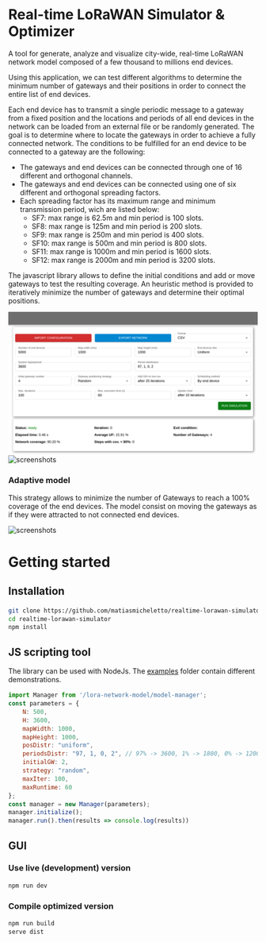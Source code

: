 # Real-time LoRaWAN Simulator & Optimizer

A tool for generate, analyze and visualize city-wide, real-time LoRaWAN network model composed of a few thousand to millions end devices. 

Using this application, we can test different algorithms to determine the minimum number of gateways and their positions in order to connect the entire list of end devices.

Each end device has to transmit a single periodic message to a gateway from a fixed position and the locations and periods of all end devices in the network can be loaded from an external file or be randomly generated. 
The goal is to determine where to locate the gateways in order to achieve a fully connected network. The conditions to be fulfilled for an end device to be connected to a gateway are the following:

  - The gateways and end devices can be connected through one of 16 different and orthogonal channels. 
  - The gateways and end devices can be connected using one of six different and orthogonal spreading factors. 
  - Each spreading factor has its maximum range and minimum transmission period, wich are listed below:
    - SF7: max range is 62.5m and min period is 100 slots.
    - SF8: max range is 125m and min period is 200 slots.
    - SF9: max range is 250m and min period is 400 slots.
    - SF10: max range is 500m and min period is 800 slots.
    - SF11: max range is 1000m and min period is 1600 slots.
    - SF12: max range is 2000m and min period is 3200 slots.

The javascript library allows to define the initial conditions and add or move gateways to test the resulting coverage. An heuristic method is provided to iteratively minimize the number of gateways and determine their optimal positions.


![screenshots](doc/screenshot1.png)
![screenshots](doc/screenshot2.png)

### Adaptive model
This strategy allows to minimize the number of Gateways to reach a 100% coverage of the end devices. The model consist on moving the gateways as if they were attracted to not connected end devices.

![screenshots](doc/ScreenCapture.gif)


# Getting started

## Installation
```bash
git clone https://github.com/matiasmicheletto/realtime-lorawan-simulator
cd realtime-lorawan-simulator
npm install
```


## JS scripting tool
The library can be used with NodeJs. The [examples](lora-network-model/examples) folder contain different demonstrations.
```js
import Manager from '/lora-network-model/model-manager';
const parameters = {
    N: 500,
    H: 3600,
    mapWidth: 1000, 
    mapHeight: 1000,
    posDistr: "uniform",
    periodsDistr: "97, 1, 0, 2", // 97% -> 3600, 1% -> 1800, 0% -> 1200, 2% -> 900
    initialGW: 2,
    strategy: "random",
    maxIter: 100,
    maxRuntime: 60
};
const manager = new Manager(parameters);
manager.initialize();
manager.run().then(results => console.log(results))
```

## GUI

### Use live (development) version
```bash
npm run dev
```

### Compile optimized version
```bash
npm run build
serve dist
```

